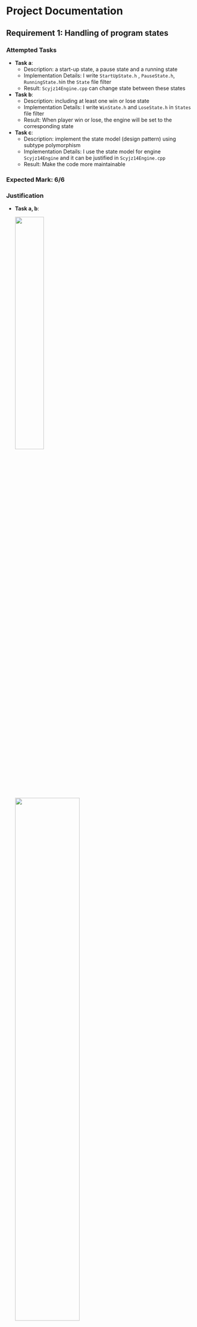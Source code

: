 # Project Documentation

## Requirement 1: Handling of program states

### Attempted Tasks

- **Task a**: 
  - Description: a start-up state, a pause state and a running state
  - Implementation Details: I write  `StartUpState.h` , `PauseState.h`, `RunningState.h`in the `State` file filter
  - Result:  `Scyjz14Engine.cpp` can change state between these states
- **Task b**: 
  - Description: including at least one win or lose state
  - Implementation Details: I write `WinState.h` and `LoseState.h` in `States` file filter
  - Result: When player win or lose, the engine will be set to the corresponding state
- **Task c**: 
  - Description: implement the state model (design pattern) using subtype polymorphism
  - Implementation Details: I use the state model for engine `Scyjz14Engine` and it can be justified in `Scyjz14Engine.cpp`
  - Result: Make the code more maintainable

### Expected Mark: 6/6

### Justification

- **Task a, b**: 

  <img src="https://eumcm.com/file/158d7c762f7ae4f6524f0.png" width = 40% align=center />

  <img src="https://eumcm.com/file/83d178120a8c79f96540f.png" width = 60% align=center />

  <img src="https://eumcm.com/file/194655587db8e8aff7dbe.png" width = 60% align=center />

  <img src="https://eumcm.com/file/9f7bfb00e68198854b1f3.png" width = 60% align=center />

  <img src="https://eumcm.com/file/a0c99c01ff0e10d40495e.png" width = 60% align=center />

  <img src="https://eumcm.com/file/0a945db0dc57daa9cdec1.png" width = 60% align=center />

  

- **Task c**: 

  <img src="https://eumcm.com/file/6756e558697aa141fccc3.png" width = 50% align=center />

## Requirement 2: Input/output features

### Attempted Tasks

- **Task a**: 
  - Description: Save and load some non-trivial data
  - Implementation Details: In `LeaderBoard::loadScores()`, I can load historical player scores from a file
  - Result:  Leaderboard can be correctly loaded
- **Task b**: 
  - Description: load some more complex, structured data,
  - Implementation Details: In `Scyjz14TileManager::loadMapFromFile(const char* filename)`, I can load map data by first loading the map width and height, and then load the map value
  - Result: By using different map files, the `Scyjz14TileManager` can draw different maps
- **Task c**: 
  - Description: save and reload the state
  - Implementation Details: In `State::loadGameState(const std::string& filename)` and `State::saveGameState(const std::string& filename, int LevelIdentifier)`, I can save the state data in to a file and reload the state
  - Result: The game can be archived

### Expected Mark: 6/6

### Justification

- **Task c**: 

  <img src="https://eumcm.com/file/717414adf904f18e2b11e.png" width = 60% align=center />

  <img src="https://eumcm.com/file/37d207689ecc7b76be8a3.png" width = 60% align=center />

  <img src="https://eumcm.com/file/85ef36e57b4621908f65a.png" width = 60% align=center />

  

- **Task c (in txt)**: 

  <img src="https://eumcm.com/file/c94fc84c4c11454478d5c.png" width = 50% align=center />

  

### Demonstration in Video

- Video Time: 02:50-03:07



## Requirement 3: Use appropriate sub-classing with automated objects

### Attempted Tasks

- **Task a**: 

  - Description: have an intermediate class of your own between the framework class and your end class

  - Implementation Details: I write  

    `Scyjz14ImageObject` extends `DisplayableObject`, 

    `SpriteObject` extends `Scyjz14ImageObject`,

    `AgentBaseObject` extends `SpriteObject`,

    `Player` and `Zombie` extend `AgentBaseObject`...

  - Result:  `Scyjz14ImageObject` is just a image with alpha channel, `SpriteObject` is the object that have animation frames, `AgentBaseObject` is the object that can move, have life value...

### Expected Mark: 2/2

### Justification

- **Task a**: 

  <img src="https://eumcm.com/file/d26a50308d4a51a8743b0.png" width = 30% align=center />

  <img src="https://eumcm.com/file/388514412346249c9ea44.png" width = 60% align=center />

  

### Demonstration in Video

- Video Time: 01:44



## Requirement 4: Create and destroy displayable objects during operation of a state

### Attempted Tasks

- **Task a**: 
  - Description: Objects appear to be created or destroyed over time
  - Implementation Details: I create each object at `State::initialiseStateObject()` for each state and delete all object if needed in `~State()`
  - Result:  When switch state, the object will be deleted automatically and when new state is set, the object will be automatically created
- **Task b**: 
  - Description: Correctly create and delete the object at a time
  - Implementation Details: I create `Bullet` when player press `Space` and add it to `DisplayableObjectContainer`. When the bullet should disappear, I set the bullet`setShouldDeleteOnRemoval(false)`  and in `RunningState::virtMainLoopPostUpdate()` I notify the Engine by `drawableObjectsChanged()` and manually remove the object from `DisplayableObjectContainer` and delete it if the bullet is useless
  - Result:  

### Expected Mark: 4/4

### Justification

- **Task b**: 

  <img src="https://eumcm.com/file/d08d88225627e803a2bad.png" width = 60% align=center />

  <img src="https://eumcm.com/file/6255fae27979e3b4376be.png" width = 100% align=center />

  

## Requirement 5: Complex intelligence on an automated moving object

### Attempted Tasks

- **Task c**: 

  - Description: A good implementation of some more complex algorithm
  - Implementation Details: When zombies move, in `Zombie::updateDirectionTowardsPlayer`, they will use my own adapted A* algorithm to search the next position and update their directions
  - Result:  Zombies will use my adapted A* algorithms to attack the player

- **Task d**: 

  - Description: An exceptional implementation

  - Implementation Details: 

    - **Problems:**

      In `Zombie::updateDirectionTowardsPlayer` , I first load the map information from `Scyjz14TileManager`into `Graph` and then pass the graph variable to `AStar` by reference to save time. 

      Because my tile size is 30 \* 40 and my player and zombie size are 45 \* 50, if I use the standard A* algorithm, it doesn't meet my agent's pathfinding needs due to a mismatch in size between the agent and the tiles. 

      The issue arises when the A* algorithm directs the agent downward, but a wall blocks the path, trapping the agent. The algorithm doesn't recognize the wall because of the size difference, leading to repeated blockages. 

      To address this, I modified part of the A* algorithm. I input the map positions of four points: the agent’s center, the center offset by pixels to the left, the center offset to the right, and the player's center, into the algorithm. During neighbor initialization, I add the left neighbor of the left point, the right neighbor of the right point, and all common neighbors of these two points into the priority queue. 

      This widens the initial search area, providing more optimal paths and preventing the agent from getting stuck. 

    - **Elegance of the C++ code:**

      - **Use of Standard Template Library (STL):** 

        The function heavily utilizes components from the C++ Standard Template Library, including `std::pair`, `std::priority_queue`, and `std::unordered_map`. These tools are well-optimized for performance and provide a clear and concise way to handle complex data structures and algorithms efficiently.

      - **Lambda Expressions for Local Functionality:** 

        The use of a lambda expression, `addIfPassable`, encapsulates the logic for adding passable neighbors to the search frontier. This approach not only reduces code redundancy but also enhances the readability by keeping the neighbor-checking logic close to where it is applied. It allows for easy modification of the behavior of neighbor handling without affecting the rest of the algorithm's structure.

      - **Graph Abstraction:** 

        The algorithm interacts with the environment through a `Graph` object, which abstracts the details of node connectivity and passability. This separation of concerns ensures that the pathfinding logic is not tightly coupled with the data representation of the graph, making the code more modular and easier to maintain or extend.

      - **Dynamic Path Cost Calculation:** 

        Costs are dynamically calculated using the `Graph::cost(Point from, Point to)` function, which can be tailored to different types of terrain or movement penalties. This flexibility allows the algorithm to be adapted to various scenarios without rewriting the pathfinding logic.

      - **Efficient Path and Cost Management:** 

        The algorithm maintains two maps, `came_from` and `cost_so_far`, to track the path's progression and the cost associated with each point. This method is efficient in terms of both time and space, as it only stores necessary information and updates these structures as the path is built.

      - **Priority Queue for Frontier Management:** 

        The priority queue ensures that the node with the highest priority (lowest cost + heuristic) is always processed next, which is central to the efficiency of the A* algorithm. The `Node` structure, used within the priority queue, is a simple yet powerful way to pair each point with its priority, simplifying the management of the search frontier.

      - **Goal Check and Path Reconstruction:** 

        The loop exits when the goal is reached, preventing unnecessary computations. After finding the goal, the function reconstructs the path from the goal to the start using the `came_from` map and then determines the next step to take, demonstrating a clear use of reverse iteration over the path.

      - **Return Value as Movement Vector:** 

        Finally, the function returns a `std::pair<int, int>`, representing the movement vector from the start to the next step. This approach neatly encapsulates the result in a format that is easy to understand and use in further calculations or movements.

  - Result:  Overall, this code implements heuristic pathfinding for objects of different sizes in the map and the elegance of this C++ code lies in its efficient use of STL, clear separation of concerns, and its adaptability to different pathfinding requirements through dynamic cost calculations and flexible neighbor management.

### Expected Mark: 9/9

### Justification

- **Task d**: 

  <img src="https://eumcm.com/file/ee95871da5a2c6a4277f3.png" width = 100% align=center />

  <img src="https://eumcm.com/file/dd85603acd7cca00540f2.png" width = 100% align=center />

  

### Demonstration in Video

- Video Time: 00:59-04:07



## Requirement 6: Non-trivial pixel-perfect collision detection between objects

### Attempted Tasks

- **Task a**: 

  - Description: Improved collision detection which will work on more complex shapes
  - Implementation Details: In `Scyjz14CollisionDetection` I implement many function about check pixels with alpha channel
  - Result:  I can directly use these functions to check two images with transparency

- **Task b**: 

  - Description: pixel-perfect collision detection on an arbitrarily complex irregular shape

  - Implementation Details: I implement these in  `Scyjz14CollisionDetection` 

    ```c++
    // Check if two images collide by checking the pixels
    static bool checkPixel(
        Scyjz14Image image1, int iSourceX1, int iSourceY1, int width1, int height1, 
        int iScreenX1, int iScreenY1,
        Scyjz14Image image2, int iSourceX2, int iSourceY2, int width2, int height2, 
        int iScreenX2, int iScreenY2);
        
    // Expand the opaque part of image1 by `offset` pixels
    // and detect whether it collides with image2.
    static bool checkPixelWithOffset(int offSet,
        const Scyjz14Image& image1, int iSourceX1, int iSourceY1, 
        int width1, int height1, int iScreenX1, int iScreenY1,
        const Scyjz14Image& image2, int iSourceX2, int iSourceY2, 
        int width2, int height2, int iScreenX2, int iScreenY2);
    
    // Check if a image collides with a straight line
    static bool checkPixelWithStraightLine(
        Scyjz14Image image, int iSourceX, int iSourceY, 
        int width, int height, int iScreenX, int iScreenY,
        int startX, int startY, int endX, int endY);
    
    // Check if image2 is in image1
    static bool checkPixelIsImg2InImg1(
        Scyjz14Image image1, int iSourceX1, int iSourceY1, int width1, int height1, 
        int iScreenX1, int iScreenY1,
        Scyjz14Image image2, int iSourceX2, int iSourceY2, int width2, int height2, 
        int iScreenX2, int iScreenY2);
    ```

  - Result:  They are very useful. For instance, when the player kills all the zombies and need to go to the next level, I check whether the player moves to the door for all pixel by`checkPixelIsImg2InImg1`. I check the zombies and player collision by `checkPixelWithOffset`...

### Expected Mark: 4/4

### Justification

- **Task b**: 

  <img src="https://eumcm.com/file/f6895205d449819805e20.png" width = 100% align=center />

### Demonstration in Video

- Video Time: 02:25

## Requirement 7: Implement a scrolling background by manipulating the way that the background image is drawn

### Attempted Tasks

- **Task a**: 
  - Description: Scrolling background
  - Implementation Details: In `WinState`, I make a scrolling background image to congratulate the player
  - Result:  It is very cool and excited

### Expected Mark: 2/2

### Justification

- **Task a**: 

  <img src="https://eumcm.com/file/5806bd8def61ce043661a.png" width = 100% align=center />

  <img src="https://eumcm.com/file/be0ba617454025f77a189.png" width = 40% align=center />

  <img src="https://eumcm.com/file/a0c99c01ff0e10d40495e.png" width = 40% align=center />

  <img src="https://eumcm.com/file/b6f0a80ba58597c1a218b.png" width = 40% align=center />

### Demonstration in Video

- Video Time: 04:09



## Requirement 8: Have an animated or changing background by utilising multiple images

### Attempted Tasks

- **Task a**: 
  - Description: Have at least five drawing surfaces, set up with at least slightly different contents
  - Implementation Details: In `LoseState`, I draw a slightly floating soul for the player to indicate that the player has died. I use `std::vector<DrawingSurface>` to manage the background surfaces and avoid redundant code. At the same time, I use `m_iSwitchThreshold` and `m_iSwitchCounter` to make the changing rate slower rather than slower down the frame rate
  - Result:  The changes look smooth

### Expected Mark: 2/2

### Justification

- **Task a**: 

  <img src="https://eumcm.com/file/8b7ed98a09ae2ba732e7d.png" width = 100% align=center />

  <img src="https://eumcm.com/file/0a945db0dc57daa9cdec1.png" width = 50% align=center />

### Demonstration in Video

- Video Time: 04:59



## Requirement 9: Correctly implement scrolling and zooming of the foreground, allowing the user to scroll around using keys and/or mouse

### Attempted Tasks

- **Task a**: 
  - Description: Allow a player to scroll the screen by using keys
  - Implementation Details: In `InstructionState::virtKeyDown(int iKeyCode)`,  the user can use `SDLK_LEFT`, `SDLK_RIGHT`, `SDLK_UP` and `SDLK_DOWN` to scrolly move the instruction board and use `SDLK_SPACE` to restore the window's position
  - Result:  The foreground can be scrolled by keys
- **Task b**: 
  - Description: Allow a player to zoom in and out the foreground by mouse
  - Implementation Details: In `InstructionState::virtMouseWheel(int x, int y, int which, int timestamp)`, the player can use the mouse wheel to zoom in and out the instruction board where the mouse is pointed. To implement these two functions, I create my own `Scyjz14FilterPoints` class. It inherits from `FilterPointsTranslation` and is composed of a `FilterPointsScaling` so this class allows the engine to zoom and pan at the same time.
  - Result:  If the player cannot clearly see the word on the board, this may be useful..

### Expected Mark: 4/4

### Justification

- **Task a**: 

  <img src="https://eumcm.com/file/2e8e3fa3b534e233a7754.png" width = 60% align=center />

  <img src="https://eumcm.com/file/6e5a64c06165e5200821d.png" width = 60% align=center />

  

- **Task b**

  <img src="https://eumcm.com/file/afdc2afe9384d9678bae4.png" width = 50% align=center />
  
  <img src="https://eumcm.com/file/405538dafd485116f997c.png" width = 80% align=center />

### Demonstration in Video

- Video Time: 00:55



## Requirement 10: Animate moving objects

### Attempted Tasks

- **Task b**: 
  - Description: Your objects should have animated rather than fixed appearances
  - Implementation Details:  In `SpriteObject`, I implement `SpriteObject::updateAnimationFrame(int iCurrentTime)` to update the animation frame for current time. The principle is that the image is loaded as sprite sheet, and I force each `SpriteObject` to override a `getFrameCount()` to represent the number of frames in the sprite sheet by make it virtual. Every time the object is updated, `m_iCurrentFrameX` and `m_iCurrentFrameY` will also be updated if the time difference from the last update exceeds `iElapsedTime`. In `virtDraw()`, the object is drawn using the source position calculated from the current frame.
  - Result:  The agent objects move smoothly in the `RunningState`

### Expected Mark: 5/5

### Justification

- **Task b**: 

  <img src="https://eumcm.com/file/6337a86e4f2712aeddff8.png" width = 70% align=center />

  <img src="https://eumcm.com/file/34c623418588bd29c55ef.png" width = 70% align=center />

  <img src="https://eumcm.com/file/0e1d5560e53643d6f1973.png" width = 60% align=center />

  

### Demonstration in Video

- Video Time: 00:59-04:07



## Requirement 11: Image rotation/manipulation using the `ImagePixelMapping` object

### Attempted Tasks

- **Task a**: 
  - Description: Creating and using your own `ImagePixelMapping` class and draw at least one object to the screen
  - Implementation Details:  I create `ImagePixelMappingFlip`, it inherits from `ImagePixelMapping`, which can flip images horizontally, vertically, and both horizontally and vertically. In `StartUpState::virtSetupBackgroundBuffer()`, I draw a red pin on the top right of the photo frame and I horizontally flip the red pin and draw it on the top left of the photo frame
  - Result:  It makes the background look nice

### Expected Mark: 2/2

### Justification

- **Task a**: 

  <img src="https://eumcm.com/file/833be3a4e8d118140de61.png" width = 100% align=center />

  <img src="https://eumcm.com/file/83d178120a8c79f96540f.png" width = 60% align=center />

### Demonstration in Video

- Video Time: 00:11



## Requirement 12: Interesting and impressive tile manager usage

### Attempted Tasks

- **Task a**: 
  - Description: at least 5 different tile types and load the image only once
  - Implementation Details:  In `Scyjz14TileManager::Scyjz14TileManager(void)`, I just load the image once and the image includes 11 tiles. In `enum Scyjz14TileManager::Type`, each tile type is noted. When draw the tile, I can use change the source X position to draw different tiles
  - Result:  Make it easier to manage the tiles
- **Task b**: 
  - Description: has some interesting behaviour and moving onto some tiles would have effects on tiles elsewhere
  - Implementation Details:  Players cannot pass directly through wall tiles. When the player stands in front of a wall, he will block it. When the player stands behind a wall, the lower body will be blocked by the wall. At the same time, there is a mechanism on the ground in each level. When the player steps on this mechanism, the mechanism will be pressed, and then four old walls will rise. Players can try to use these walls to trap enemies
  - Result:  The game looks more natural and increases the fun of the game

### Expected Mark: 4/4

### Justification

- **Task a**: 

  <img src="https://eumcm.com/file/e05bae23023fc4ee658da.png" width = 80% align=center />

  <img src="https://eumcm.com/file/ee2159399b6931aba36f6.png" width = 40% align=center />

- **Task b:**

  <img src="https://eumcm.com/file/f9a0cc75d1de512bfa164.png" width = 60% align=center />

  <img src="https://eumcm.com/file/72d4d85c7d54456d2e5eb.png" width = 60% align=center />

  <img src="https://eumcm.com/file/4d8cef71d8a5a7824dbcb.png" width = 60% align=center />

### Demonstration in Video

- Video Time: 02:15; 03:20



## Requirement 13: Allow user to enter text which appears on the graphical display

### Attempted Tasks

- **Task a**: 
  - Description: Capture the key presses for letters/characters, and store the key presses somewhere
  - Implementation Details:  In `TextInputField::virtKeyUp(int iKeyCode)`, I capture the keyboard events and store them into `std::string m_sText`
  - Result:  All uppercase and lowercase letters, numeric symbols and punctuation can basically be read and saved
- **Task b**: 
  - Description: Capture the DELETE key press and handle it appropriately and display the text on the screen
  - Implementation Details:  In`TextInputField::virtKeyUp(int iKeyCode)`， `SDLK_BACKSPACE` can also be captured and if the cursor position is not at the head, the tail of the text will be deleted. In `TextInputField::virtDraw()`, I convert the text from `std::string` to `const char*`and then draw them on the text field. At the same time, a cursor will also be drew at the corresponding position
  - Result:  Basically, the text field works and can display words. When there is no words, `<Enter Name>` will be shown and if the player enter something that will be replaced.

### Expected Mark: 2/2

### Justification

- **Task a**: 

  <img src="https://eumcm.com/file/45663da6dca85350ec237.png" width = 90% align=center />

- **Task b:**

  <img src="https://eumcm.com/file/449596107d1a0068882f1.png" width = 60% align=center />

  <img src="https://eumcm.com/file/220ac194134383ff90a3b.png" width = 60% align=center />

### Demonstration in Video

- Video Time: 04:17

## Requirement 14: Show your understanding of templates, operator overloading OR smart pointers

### Attempted Tasks

- **Task a**: 
  - Description: have created and used smart pointers
  - Implementation Details:  In `Scyjz14Engine`, I use `std::unique_ptr` to manage the `Scyjz14TileManager` and use `std::shared_ptr` to manage the different states. In `ObjectIndexes`, I use the Singleton pattern to manage the `std::vector<int> zombieIndexes` by `static std::unique_ptr`, which makes it easier to manage objects and don't need to care about memory leaks 
  - Result:  The memory of states and objects are managed automatically so don't need to worry about memory leaks

### Expected Mark: 2/2

### Justification

- **Task a**: 

  <img src="https://eumcm.com/file/a866cfd442b31910283d9.png" width = 70% align=center />

  <img src="https://eumcm.com/file/505afed4e2efc11aef703.png" width = 80% align=center />



## Requirement 15: Additional complexity

### Attempted Tasks

- **Task a**: 
  - Description: Show exceptional ability in C++
  - Implementation Details:  In `InstructionState::virtKeyDown(int iKeyCode)`, `Player::virtDoUpdate(int iCurrentTime)`, and in`Zombie::updateDirection(int dx, int dy)` instead of using redundant switch, I use `std::map` table to store the key and values. 
  - Result:  Make the code elegant and easier to maintain. 
- **Task b**
  - Description: your implementation was beyond the scope of the existing mark scheme
  - Implementation Details:  In `TextInputField::virtKeyUp(int iKeyCode)`, not only lowercase letters and numbers are captured, but also the shift key, uppercase letters, symbols in`!@#$%^&*()_+-={[]}|\:;"'<,>.?/` are captured. Additionally, the cursor for the next input key is also drawn on the text field. The player can also use `←` and `→` to move the cursor. To calculate the cursor position, I do some research and finally use `SDL_ttf::TTF_SizeText`, which make it work. To prevent players from typing too many words, I also set the maximum length in the text field to 16. When the player clicks on the text field it will be active and if the player clicks on something else or enters `SDLK_RETURN (Enter)` it will be inactive.
  - Result:  The text field works natural and powerful
- **Task c**
  - Description: a useful extension to the framework
  - Implementation Details:  I create `Scyjz14Image` and `Scyjz14RawImageData`, which can draw **transparent** images on the surface. First, I use `Scyjz14RawImageData` to extend `RawImageData` and modified the function `int getRawPixelColour`, so it can get the alpha channel of images. Second, I use `bool Scyjz14RawImageData::loadImage` to overload its base function and use that to calculate and pull pixels with alpha from images. In `Scyjz14Image`, I write help function `unsigned int blendPixels` , which is an algorithm for blending two pixels and is also the basis for rendering transparent images. Finally, `void Scyjz14Image::renderImageWithAlpha` was created, it can calculate the pixel color after blended and draw it on surfaces. To easier use `Scyjz14Image`, I also create `Scyjz14ImageManager`, which is similar with the framework one. I also create some useful functions like `renderImageWithAlphaAndOverlay`, `renderImageWithAlphaAndApplyingMapping` to make it powerful
  - Result:  I can directly draw image with transparent pixels on srufaces

### Expected Mark: 6/6

### Justification

- **Task a**: 

  <img src="https://eumcm.com/file/475ee0715baff09c9cc1c.png" width = 60% align=center />

  <img src="https://eumcm.com/file/9f3f65f057faeced65c66.png" width = 60% align=center />

- **Task b**

  <img src="https://eumcm.com/file/8a6b7abc4ae0ba129099d.png" width = 60% align=center />

- **Task c**

  <img src="https://eumcm.com/file/d788aa2c324781e7b434e.png" width = 60% align=center />

### Demonstration in Video

- Video Time: 04:17



## Requirement 16: Impact/impression/WOW factor!

### Attempted Tasks

- **Task a**: 

  - [x] you made some effort with the graphical appearance.

    The graphics look not bad as you can see in the screenshot above

  - [x] the background is relevant and not plain or the same as any of the demos.

    It is totally different with the demos

  - [x] the background includes at least some use of relevant shapes (e.g. separating off a score by putting it in a box and labelling it) and/or images.

    Most of my background is drew by images but in win state the rectangle below the text field is drew by shape

  - [x] moving objects are not just plain circles or squares.

    They are agents with animation frames

  - [x] have at least three moving objects.

    They are player, zombie and Boss zombie

  - [x] at least one is user controlled.

    User can control the player agent

  - [x] you accept both mouse and keyboard input in some way.

    In running state, player is controlled by keyboard and in other states user use mouse to click buttons

  - [x] you use both images and drawing primitives appropriately.

    I use many images, framework string drawing and also some shapes

  - [x] you have appropriate states (at least 2).

    I have 7 states, you can see that in State file filter in VS2019

  - [x] have something beyond the minimum required for the other marks (please say what).

    The program is fun and playable. But it is a little bit challenging to pass all three levels

  - [x] your program should work smoothly.

    It runs smoothly except on an unplugged gaming laptop

  - [x] everything looks good with no problems

- **Task b**

  As a game, there are three levels in total and the difficulty of each level increases.

  - **Level 1**

    <img src="https://eumcm.com/file/f9a0cc75d1de512bfa164.png" width = 60% align=center />

  - **Level 2**

    <img src="https://eumcm.com/file/0f5436ce9b3960af34e45.png" width = 60% align=center />

  - **Level 3**

    <img src="https://eumcm.com/file/a87123c13802e366571a8.png" width = 60% align=center />

- **Task c**

  I wrote a README for my game and placed it in the main directory, and hope to open source it one day in the future with the consent of all parties. I wrote a lot of clear and understandable comments in the game code, and hope that someone will continue to maintain and play this game in the future
